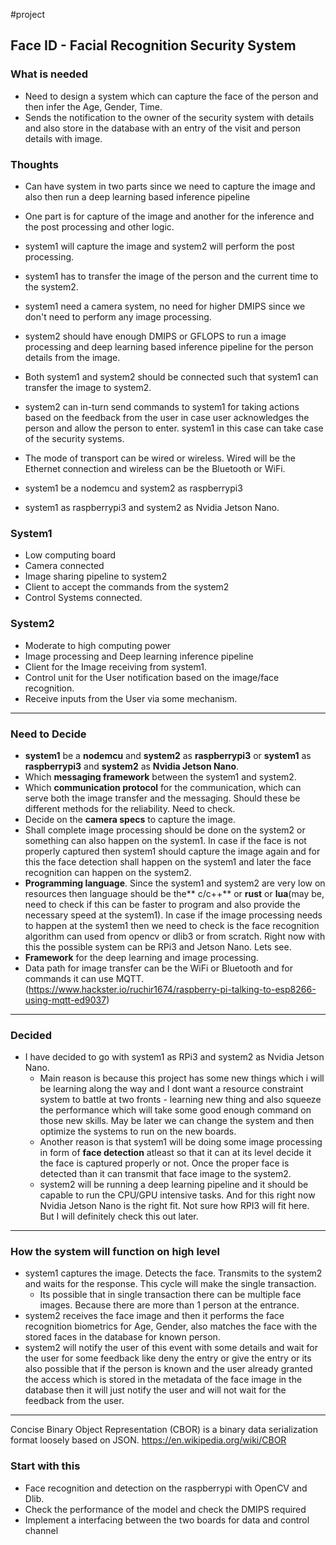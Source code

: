 #project

## Face ID - Facial Recognition Security System
### What is needed
- Need to design a system which can capture the face of the person and then infer the Age, Gender, Time. 
- Sends the notification to the owner of the security system with details and also store in the database with an entry of the visit and person details with image.


### Thoughts
- Can have system in two parts since we need to capture the image and also then run a deep learning based inference pipeline
- One part is for capture of the image and another for the inference and the post processing and other logic.
- system1 will capture the image and system2 will perform the post processing.
- system1 has to transfer the image of the person and the current time to the system2.
- system1 need a camera system, no need for higher DMIPS since we don't need to perform any image processing.
- system2 should have enough DMIPS or GFLOPS to run a image processing and deep learning based inference pipeline for the person details from the image.
- Both system1 and system2 should be connected such that system1 can transfer the image to system2.
- system2 can in-turn send commands to system1 for taking actions based on the feedback from the user in case user acknowledges the person and allow the person to enter. system1 in this case can take case of the security systems.
- The mode of transport can be wired or wireless. Wired will be the Ethernet connection and wireless can be the Bluetooth or WiFi.


- system1 be a nodemcu and system2 as raspberrypi3
- system1 as raspberrypi3 and system2 as Nvidia Jetson Nano.


### System1
- Low computing board
- Camera connected
- Image sharing pipeline to system2
- Client to accept the commands from the system2
- Control Systems connected.

### System2
- Moderate to high computing power 
- Image processing and Deep learning inference pipeline
- Client for the Image receiving from system1.
- Control unit for the User notification based on the image/face recognition.
- Receive inputs from the User via some mechanism.

---

### Need to Decide
- **system1** be a **nodemcu** and **system2** as **raspberrypi3** or **system1** as **raspberrypi3** and **system2** as **Nvidia Jetson Nano**.
- Which **messaging framework** between the system1 and system2.
- Which **communication protocol** for the communication, which can serve both the image transfer and the messaging. Should these be different methods for the reliability. Need to check.
- Decide on the **camera specs** to capture the image. 
- Shall complete image processing should be done on the system2 or something can also happen on the system1. In case if the face is not properly captured then system1 should capture the image again and for this the face detection shall happen on the system1 and later the face recognition can happen on the system2.
- **Programming language**. Since the system1 and system2 are very low on resources then language should be the** c/c++** or **rust** or **lua**(may be, need to check if this can be faster to program and also provide the necessary speed at the system1). In case if the image processing needs to happen at the system1 then we need to check is the face recognition algorithm can used from opencv or dlib3 or from scratch. Right now with this the possible system can be RPi3 and Jetson Nano. Lets see.
- **Framework** for the deep learning and image processing.
- Data path for image transfer can be the WiFi or Bluetooth and for commands it can use MQTT. (https://www.hackster.io/ruchir1674/raspberry-pi-talking-to-esp8266-using-mqtt-ed9037)

--- 

### Decided
- I have decided to go with system1 as RPi3 and system2 as Nvidia Jetson Nano.
	- Main reason is because this project has some new things which i will be learning along the way and I dont want a resource constraint system to battle at two fronts - learning new thing and also squeeze the performance which will take some good enough command on those new skills. May be later we can change the system and then optimize the systems to run on the new boards.
	- Another reason is that system1 will be doing some image processing in form of **face detection** atleast so that it can at its level decide it the face is captured properly or not. Once the proper face is detected than it can transmit that face image to the system2.
	- system2 will be running a deep learning pipeline and it should be capable to run the CPU/GPU intensive tasks. And for this right now Nvidia Jetson Nano is the right fit. Not sure how RPI3 will fit here. But I will definitely check this out later.

---

### How the system will function on high level
- system1 captures the image. Detects the face. Transmits to the system2 and waits for the response. This cycle will make the single transaction. 
	- Its possible that in single transaction there can be multiple face images. Because there are more than 1 person at the entrance.
- system2 receives the face image and then it performs the face recognition biometrics for Age, Gender, also matches the face with the stored faces in the database for known person.
- system2 will notify the user of this event with some details and wait for the user for some feedback like deny the entry or give the entry or its also possible that if the person is known and the user already granted the access which is stored in the metadata of the face image in the database then it will just notify the user and will not wait for the feedback from the user.

---

Concise Binary Object Representation (CBOR) is a binary data serialization format loosely based on JSON. https://en.wikipedia.org/wiki/CBOR


### Start with this
- Face recognition and detection on the raspberrypi with OpenCV and Dlib.
- Check the performance of the model and check the DMIPS required
- Implement a interfacing between the two boards for data and control channel

